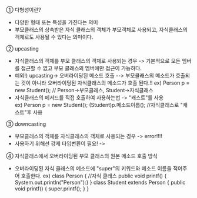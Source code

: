 ① 다형성이란?
- 다양한 형태 또는 특성을 가진다는 의미
- 부모클래스의 상속받은 자식 클래스의 객체가 부모객체로 사용되고, 자식클래스의 객체로도 사용될 수 있다는 의미이다.

② upcasting
- 자식클래스의 객체를 부모 클래스의 객체로 사용되는 경우 -> 기본적으로 모든 멤버를 접근할 수 없고 부모 클래스의 멤버에만 접근이 가능하다.
- 예외!) upcasting-> 오버라이딩된 메소드 호출 --> 부모클래스의 메소드가 호출되는 것이 아니라 오버라이딩된 자식클래스의 메소드가 호출 된다.!!
  ex) Person p = new Student(); // Person->부모클래스, Student->자식클래스
- 자식클래스의 메서드를 직접 호출하여 사용하는법 -> "캐스트"를 사용  
  ex) Person p = new Student(); 
      (Student)p.메소드이름(); //자식클래스로 "캐스트"후 사용

③ downcasting
- 부모클래스의 객체를 자식클래스의 객체로 사용되는 경우 -> error!!!!
- 사용하기 위해선 강제 타입변환이 필요! -> 



④ 자식클래스에서 오버라이딩된 부모 클래스의 원본 메소드 호출 방식
- 오버라이딩된 자식 클래스의 메소드에 "super"의 키워드와 메소드 이름을 적어주어 호출한다.
  ex) class Person { //자식 클래스
      public void printf() { System.out.println("Person"):} }
      class Student extends Person {
      public void printf() { super.printf(); } }
      


    
  
